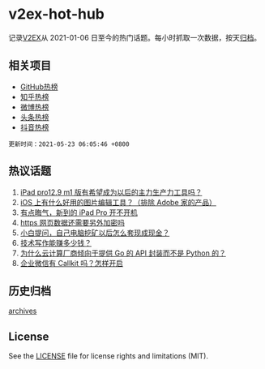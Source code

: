 # v2ex-hot-hub

 记录[V2EX](https://www.v2ex.com/)从 2021-01-06 日至今的热门话题。每小时抓取一次数据，按天[归档](archives)。
 
 ## 相关项目

- [GitHub热榜](https://github.com/lonnyzhang423/github-hot-hub)
- [知乎热榜](https://github.com/lonnyzhang423/zhihu-hot-hub)
- [微博热榜](https://github.com/lonnyzhang423/weibo-hot-hub)
- [头条热榜](https://github.com/lonnyzhang423/toutiao-hot-hub)
- [抖音热榜](https://github.com/lonnyzhang423/douyin-hot-hub)


 `更新时间：2021-05-23 06:05:46 +0800`

## 热议话题

1. [iPad pro12.9 m1 版有希望成为以后的主力生产力工具吗？](https://www.v2ex.com/t/778512)
1. [iOS 上有什么好用的图片编辑工具？（排除 Adobe 家的产品）](https://www.v2ex.com/t/778490)
1. [有点晦气，新到的 iPad Pro 开不开机](https://www.v2ex.com/t/778493)
1. [https 网页数据还需要另外加密吗](https://www.v2ex.com/t/778499)
1. [小白提问，自己电脑挖矿以后怎么套现成现金？](https://www.v2ex.com/t/778608)
1. [技术写作能赚多少钱？](https://www.v2ex.com/t/778497)
1. [为什么云计算厂商倾向于提供 Go 的 API 封装而不是 Python 的？](https://www.v2ex.com/t/778518)
1. [企业微信有 Callkit 吗？怎样开启](https://www.v2ex.com/t/778555)

## 历史归档

[archives](archives)

## License

See the [LICENSE](LICENSE) file for license rights and limitations (MIT).
